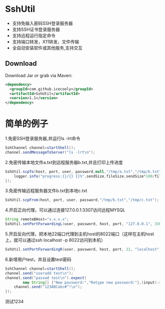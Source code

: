 # SshUtil

- 支持免输入密码SSH登录服务器
- 支持SSH证书登录服务器
- 支持远程运行指定命令
- 支持端口转发，X11转发，文件传输
- 全自动安装软件或其他服务,支持交互


Download
--------

Download Jar or grab via Maven:
```xml
<dependency>
  <groupId>com.github.icecooly</groupId>
  <artifactId>SshUtil</artifactId>
  <version>1.1</version>
</dependency>
```

简单的例子
==============
1.免密SSH登录服务器,并运行ls -lrt命令
```java
SshChannel channel=startShell();
channel.sendMessageToServer("ls -lrt\n");
```

2.免密传输本地文件a.txt到远程服务器b.txt,并且打印上传进度
```java
SshUtil.scpTo(host, port, user, password,null,"/tmp/a.txt","/tmp/b.txt",(fileSize,sendSize)->{
	logger.info("progress:{}/{} {}%",sendSize,fileSize,sendSize*100/fileSize);
});
```
3.免密传输远程服务器文件b.txt到本地c.txt
```java
SshUtil.scpFrom(host, port, user, password,"/tmp/b.txt","/tmp/c.txt");
```

4.开启正向代理，可以通过连接127.0.0.1:3307访问远程MYSQL
```java
String remoteBHost="x.x.x.x";
SshUtil.setPortForwardingL(user, password, host, port, "127.0.0.1", 3307, remoteBHost, 3306);
```
5.开启反向代理，把本地22端口代理到主机host的8022端口（这样在主机host上，就可以通过ssh localhost -p 8022访问到本机）
```java
SshUtil.setPortForwardingR(user, password, host, port, 22, "localhost", 8022);
```
6.新增用户test，并且设置test密码
```java
SshChannel channel=startShell();
channel.send("useradd test\n");
channel.send("passwd test\n").expect(
		new String[] {"New password:","Retype new password:"},(input)->{
	channel.send("123ABCabc#^!\n");
});
```

测试1234
